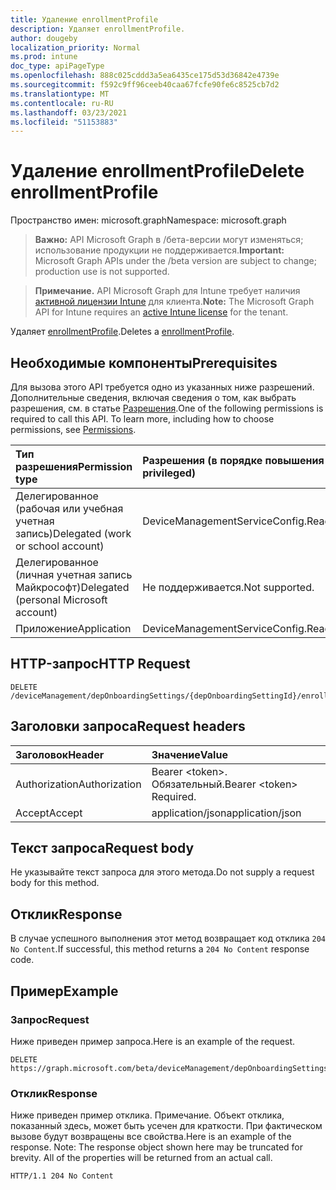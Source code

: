 ```yaml
---
title: Удаление enrollmentProfile
description: Удаляет enrollmentProfile.
author: dougeby
localization_priority: Normal
ms.prod: intune
doc_type: apiPageType
ms.openlocfilehash: 888c025cddd3a5ea6435ce175d53d36842e4739e
ms.sourcegitcommit: f592c9ff96ceeb40caa67fcfe90fe6c8525cb7d2
ms.translationtype: MT
ms.contentlocale: ru-RU
ms.lasthandoff: 03/23/2021
ms.locfileid: "51153883"
---
```

# <a name="delete-enrollmentprofile"></a><span data-ttu-id="5c91e-103">Удаление enrollmentProfile</span><span class="sxs-lookup"><span data-stu-id="5c91e-103">Delete enrollmentProfile</span></span>

<span data-ttu-id="5c91e-104">Пространство имен: microsoft.graph</span><span class="sxs-lookup"><span data-stu-id="5c91e-104">Namespace: microsoft.graph</span></span>

> <span data-ttu-id="5c91e-105">**Важно:** API Microsoft Graph в /бета-версии могут изменяться; использование продукции не поддерживается.</span><span class="sxs-lookup"><span data-stu-id="5c91e-105">**Important:** Microsoft Graph APIs under the /beta version are subject to change; production use is not supported.</span></span>

> <span data-ttu-id="5c91e-106">**Примечание.** API Microsoft Graph для Intune требует наличия [активной лицензии Intune](https://go.microsoft.com/fwlink/?linkid=839381) для клиента.</span><span class="sxs-lookup"><span data-stu-id="5c91e-106">**Note:** The Microsoft Graph API for Intune requires an [active Intune license](https://go.microsoft.com/fwlink/?linkid=839381) for the tenant.</span></span>

<span data-ttu-id="5c91e-107">Удаляет [enrollmentProfile](../resources/intune-enrollment-enrollmentprofile.md).</span><span class="sxs-lookup"><span data-stu-id="5c91e-107">Deletes a [enrollmentProfile](../resources/intune-enrollment-enrollmentprofile.md).</span></span>

## <a name="prerequisites"></a><span data-ttu-id="5c91e-108">Необходимые компоненты</span><span class="sxs-lookup"><span data-stu-id="5c91e-108">Prerequisites</span></span>
<span data-ttu-id="5c91e-p101">Для вызова этого API требуется одно из указанных ниже разрешений. Дополнительные сведения, включая сведения о том, как выбрать разрешения, см. в статье [Разрешения](/graph/permissions-reference).</span><span class="sxs-lookup"><span data-stu-id="5c91e-p101">One of the following permissions is required to call this API. To learn more, including how to choose permissions, see [Permissions](/graph/permissions-reference).</span></span>

|<span data-ttu-id="5c91e-111">Тип разрешения</span><span class="sxs-lookup"><span data-stu-id="5c91e-111">Permission type</span></span>|<span data-ttu-id="5c91e-112">Разрешения (в порядке повышения привилегий)</span><span class="sxs-lookup"><span data-stu-id="5c91e-112">Permissions (from least to most privileged)</span></span>|
|:---|:---|
|<span data-ttu-id="5c91e-113">Делегированное (рабочая или учебная учетная запись)</span><span class="sxs-lookup"><span data-stu-id="5c91e-113">Delegated (work or school account)</span></span>|<span data-ttu-id="5c91e-114">DeviceManagementServiceConfig.ReadWrite.All</span><span class="sxs-lookup"><span data-stu-id="5c91e-114">DeviceManagementServiceConfig.ReadWrite.All</span></span>|
|<span data-ttu-id="5c91e-115">Делегированное (личная учетная запись Майкрософт)</span><span class="sxs-lookup"><span data-stu-id="5c91e-115">Delegated (personal Microsoft account)</span></span>|<span data-ttu-id="5c91e-116">Не поддерживается.</span><span class="sxs-lookup"><span data-stu-id="5c91e-116">Not supported.</span></span>|
|<span data-ttu-id="5c91e-117">Приложение</span><span class="sxs-lookup"><span data-stu-id="5c91e-117">Application</span></span>|<span data-ttu-id="5c91e-118">DeviceManagementServiceConfig.ReadWrite.All</span><span class="sxs-lookup"><span data-stu-id="5c91e-118">DeviceManagementServiceConfig.ReadWrite.All</span></span>|

## <a name="http-request"></a><span data-ttu-id="5c91e-119">HTTP-запрос</span><span class="sxs-lookup"><span data-stu-id="5c91e-119">HTTP Request</span></span>
<!-- {
  "blockType": "ignored"
}
-->
``` http
DELETE /deviceManagement/depOnboardingSettings/{depOnboardingSettingId}/enrollmentProfiles/{enrollmentProfileId}
```

## <a name="request-headers"></a><span data-ttu-id="5c91e-120">Заголовки запроса</span><span class="sxs-lookup"><span data-stu-id="5c91e-120">Request headers</span></span>
|<span data-ttu-id="5c91e-121">Заголовок</span><span class="sxs-lookup"><span data-stu-id="5c91e-121">Header</span></span>|<span data-ttu-id="5c91e-122">Значение</span><span class="sxs-lookup"><span data-stu-id="5c91e-122">Value</span></span>|
|:---|:---|
|<span data-ttu-id="5c91e-123">Authorization</span><span class="sxs-lookup"><span data-stu-id="5c91e-123">Authorization</span></span>|<span data-ttu-id="5c91e-124">Bearer &lt;token&gt;. Обязательный.</span><span class="sxs-lookup"><span data-stu-id="5c91e-124">Bearer &lt;token&gt; Required.</span></span>|
|<span data-ttu-id="5c91e-125">Accept</span><span class="sxs-lookup"><span data-stu-id="5c91e-125">Accept</span></span>|<span data-ttu-id="5c91e-126">application/json</span><span class="sxs-lookup"><span data-stu-id="5c91e-126">application/json</span></span>|

## <a name="request-body"></a><span data-ttu-id="5c91e-127">Текст запроса</span><span class="sxs-lookup"><span data-stu-id="5c91e-127">Request body</span></span>
<span data-ttu-id="5c91e-128">Не указывайте текст запроса для этого метода.</span><span class="sxs-lookup"><span data-stu-id="5c91e-128">Do not supply a request body for this method.</span></span>

## <a name="response"></a><span data-ttu-id="5c91e-129">Отклик</span><span class="sxs-lookup"><span data-stu-id="5c91e-129">Response</span></span>
<span data-ttu-id="5c91e-130">В случае успешного выполнения этот метод возвращает код отклика `204 No Content`.</span><span class="sxs-lookup"><span data-stu-id="5c91e-130">If successful, this method returns a `204 No Content` response code.</span></span>

## <a name="example"></a><span data-ttu-id="5c91e-131">Пример</span><span class="sxs-lookup"><span data-stu-id="5c91e-131">Example</span></span>

### <a name="request"></a><span data-ttu-id="5c91e-132">Запрос</span><span class="sxs-lookup"><span data-stu-id="5c91e-132">Request</span></span>
<span data-ttu-id="5c91e-133">Ниже приведен пример запроса.</span><span class="sxs-lookup"><span data-stu-id="5c91e-133">Here is an example of the request.</span></span>
``` http
DELETE https://graph.microsoft.com/beta/deviceManagement/depOnboardingSettings/{depOnboardingSettingId}/enrollmentProfiles/{enrollmentProfileId}
```

### <a name="response"></a><span data-ttu-id="5c91e-134">Отклик</span><span class="sxs-lookup"><span data-stu-id="5c91e-134">Response</span></span>
<span data-ttu-id="5c91e-p102">Ниже приведен пример отклика. Примечание. Объект отклика, показанный здесь, может быть усечен для краткости. При фактическом вызове будут возвращены все свойства.</span><span class="sxs-lookup"><span data-stu-id="5c91e-p102">Here is an example of the response. Note: The response object shown here may be truncated for brevity. All of the properties will be returned from an actual call.</span></span>
``` http
HTTP/1.1 204 No Content
```





